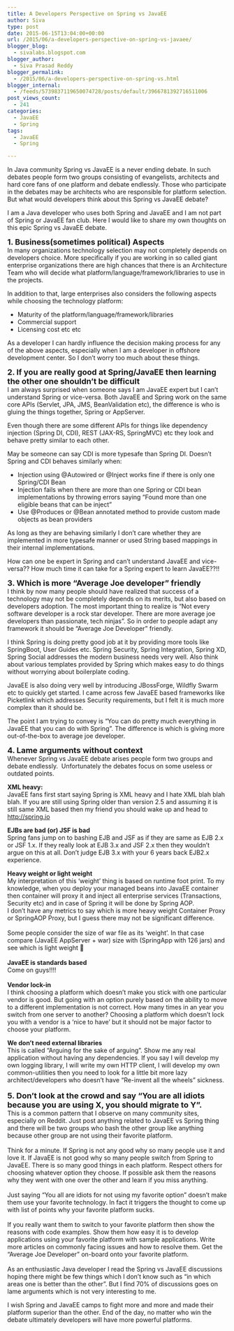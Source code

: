 ```yaml
---
title: A Developers Perspective on Spring vs JavaEE
author: Siva
type: post
date: 2015-06-15T13:04:00+00:00
url: /2015/06/a-developers-perspective-on-spring-vs-javaee/
blogger_blog:
  - sivalabs.blogspot.com
blogger_author:
  - Siva Prasad Reddy
blogger_permalink:
  - /2015/06/a-developers-perspective-on-spring-vs.html
blogger_internal:
  - /feeds/5739837119650074728/posts/default/3966781392716511006
post_views_count:
  - 241
categories:
  - JavaEE
  - Spring
tags:
  - JavaEE
  - Spring

---
```

In Java community Spring vs JavaEE is a never ending debate. In such debates people form two groups consisting of evangelists, architects and hard core fans of one platform and debate endlessly. Those who participate in the debates may be architects who are responsible for platform selection. But what would developers think about this Spring vs JavaEE debate?

I am a Java developer who uses both Spring and JavaEE and I am not part of Spring or JavaEE fan club. Here I would like to share my own thoughts on this epic Spring vs JavaEE debate.

**<span style="font-size: large;">1. Business(sometimes political) Aspects</span>**  
In many organizations technology selection may not completely depends on developers choice. More specifically if you are working in so called giant enterprise organizations there are high chances that there is an Architecture Team who will decide what platform/language/framework/libraries to use in the projects.

In addition to that, large enterprises also considers the following aspects while choosing the technology platform:

  * Maturity of the platform/language/framework/libraries
  * Commercial support
  * Licensing cost&nbsp;etc etc

As a developer I can hardly influence the decision making process for any of the above aspects, especially when I am a developer in offshore development center. So I don&#8217;t worry too much about these things.

**<span style="font-size: large;">2. If you are really good at Spring/JavaEE then learning the other one shouldn&#8217;t be difficult</span>**  
I am always surprised when someone says I am JavaEE expert but I can&#8217;t understand Spring or vice-versa. Both JavaEE and Spring work on the same core APIs (Servlet, JPA, JMS, BeanValidation etc), the difference is who is gluing the things together, Spring or AppServer.

Even though there are some different APIs for things like dependency injection (Spring DI, CDI), REST (JAX-RS, SpringMVC) etc they look and behave pretty similar to each other.

May be someone can say CDI is more typesafe than Spring DI. Doesn&#8217;t Spring and CDI behaves similarly when:

  * Injection using @Autowired or @Inject works fine if there is only one Spring/CDI Bean
  * Injection fails when there are more than one Spring or CDI bean implementations by throwing errors saying &#8220;Found more than one eligible beans that can be inject&#8221;
  * Use @Produces or @Bean annotated method to provide custom made objects as bean providers

As long as they are behaving similarly I don&#8217;t care whether they are implemented in more typesafe manner or used String based mappings in their internal implementations.

How can one be expert in Spring and can&#8217;t understand JavaEE and vice-versa?? How much time it can take for a Spring expert to learn JavaEE??!!

**<span style="font-size: large;">3. Which is more &#8220;Average Joe developer&#8221; friendly</span>**  
I think by now many people should have realized that success of a technology may not be completely depends on its merits, but also based on developers adoption. The most important thing to realize is &#8220;Not every software developer is a rock star developer. There are more average joe developers than passionate, tech ninjas&#8221;. So in order to people adapt any framework it should be &#8220;Average Joe Developer&#8221; friendly.

I think Spring is doing pretty good job at it by providing more tools like SpringBoot, User Guides etc. Spring Security, Spring Integration, Spring XD, Spring Social addresses the modern business needs very well. Also think about various templates provided by Spring which makes easy to do things without worrying about boilerplate coding.

JavaEE is also doing very well by introducing JBossForge, Wildfly Swarm etc to quickly get started. I came across few JavaEE based frameworks like Picketlink which addresses Security requirements, but I felt it is much more complex than it should be.

The point I am trying to convey is &#8220;You can do pretty much everything in JavaEE that you can do with Spring&#8221;. The difference is which is giving more out-of-the-box to average joe developer.

**<span style="font-size: large;">4. Lame arguments without context</span>**  
Whenever Spring vs JavaEE debate arises people form two groups and debate endlessly. &nbsp;Unfortunately the debates focus on some useless or outdated points.

**XML heavy:&nbsp;**  
JavaEE fans first start saying Spring is XML heavy and I hate XML blah blah blah. If you are still using Spring older than version 2.5 and assuming it is still same XML based then my friend you should wake up and head to http://spring.io

**EJBs are bad (or) JSF is bad**  
Spring fans jump on to bashing EJB and JSF as if they are same as EJB 2.x or JSF 1.x. If they really look at EJB 3.x and JSF 2.x then they wouldn&#8217;t argue on this at all. Don&#8217;t judge EJB 3.x with your 6 years back EJB2.x experience.

**Heavy weight or light weight**  
My interpretation of this &#8216;weight&#8217; thing is based on runtime foot print. To my knowledge, when you deploy your managed beans into JavaEE container then container will proxy it and inject all enterprise services (Transactions, Security etc) and in case of Spring it will be done by Spring AOP.  
I don&#8217;t have any metrics to say which is more heavy weight Container Proxy or SpringAOP Proxy, but I guess there may not be significant difference.  
  <span style="white-space: pre;"></span>  
Some people consider the size of war file as its &#8216;weight&#8217;. In that case compare (JavaEE AppServer + war) size with (SpringApp with 126 jars) and see which is light weight 🙂  
  <span style="white-space: pre;"></span>  
**JavaEE is standards based**  
Come on guys!!!!  
  <span style="white-space: pre;"></span>  
**Vendor lock-in**  
I think choosing a platform which doesn&#8217;t make you stick with one particular vendor is good. But going with an option purely based on the ability to move to a different implementation is not correct. How many times in an year you switch from one server to another? Choosing a platform which doesn&#8217;t lock you with a vendor is a &#8216;nice to have&#8217; but it should not be major factor to choose your platform.

**We don&#8217;t need external libraries**  
This is called &#8220;Arguing for the sake of arguing&#8221;. Show me any real application without having any dependencies. If you say I will develop my own logging library, I will write my own HTTP client, I will develop my own common-utilities then you need to look for a little bit more lazy architect/developers who doesn&#8217;t have &#8220;Re-invent all the wheels&#8221; sickness.  
 <span style="white-space: pre;"></span>  
**<span style="font-size: large;">5. Don&#8217;t look at the crowd and say &#8220;You are all idiots because you are using X, you should migrate to Y&#8221;.</span>**  
This is a common pattern that I observe on many community sites, especially on Reddit. Just post anything related to JavaEE vs Spring thing and there will be two groups who bash the other group like anything because other group are not using their favorite platform.  
 <span style="white-space: pre;"></span>  
Think for a minute. If Spring is not any good why so many people use it and love it. If JavaEE is not good why so many people switch from Spring to JavaEE. There is so many good things in each platform. Respect others for choosing whatever option they choose. If possible ask them the reasons why they went with one over the other and learn if you miss anything.  
 <span style="white-space: pre;"></span>  
Just saying &#8220;You all are idiots for not using my favorite option&#8221; doesn&#8217;t make them use your favorite technology. In fact it triggers the thought to come up with list of points why your favorite platform sucks.  
 <span style="white-space: pre;"></span>  
If you really want them to switch to your favorite platform then show the reasons with code examples. Show them how easy it is to develop applications using your favorite platform with sample applications. Write more articles on commonly facing issues and how to resolve them. Get the &#8220;Average Joe Developer&#8221; on-board onto your favorite platform.  
 <span style="white-space: pre;"></span>  
As an enthusiastic Java developer I read the Spring vs JavaEE discussions hoping there might be few things which I don&#8217;t know such as &#8220;in which areas one is better than the other&#8221;. But I find 70% of discussions goes on lame arguments which is not very interesting to me.

I wish Spring and JavaEE camps to fight more and more and made their platform superior than the other. End of the day, no matter who win the debate ultimately developers will have more powerful platforms.  
 <span style="white-space: pre;"></span>

<div>
</div>